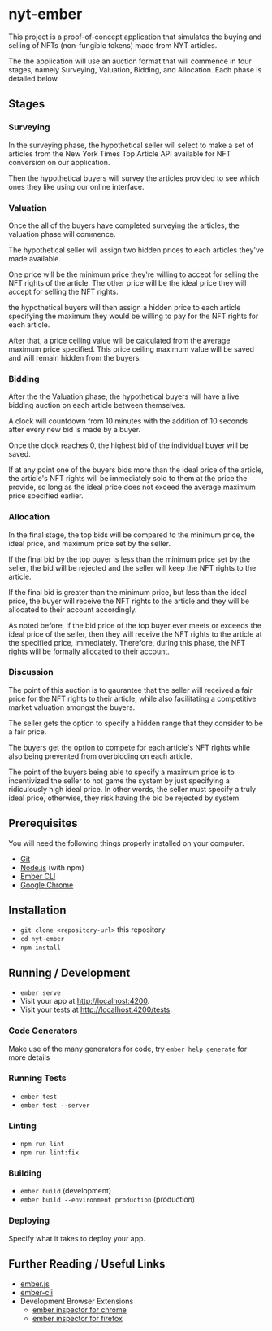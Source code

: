 # nyt-ember

This project is a proof-of-concept application that simulates the buying and selling of NFTs (non-fungible tokens) made from NYT articles.

The the application will use an auction format that will commence in four stages, namely Surveying, Valuation, Bidding, and Allocation.  Each phase is detailed below.

## Stages

### Surveying

In the surveying phase, the hypothetical seller will select to make a set of articles from the New York Times Top Article API available for NFT conversion on our application.

Then the hypothetical buyers will survey the articles provided to see which ones they like using our online interface.

### Valuation

Once the all of the buyers have completed surveying the articles, the valuation phase will commence.

The hypothetical seller will assign two hidden prices to each articles they've made available.  

One price will be the minimum price they're willing to accept for selling the NFT rights of the article.  The other price will be the ideal price they will accept for selling the NFT rights.

the hypothetical buyers will then assign a hidden price to each article specifying the maximum they would be willing to pay for the NFT rights for each article.

After that, a price ceiling value will be calculated from the average maximum price specified.  This price ceiling maximum value will be saved and will remain hidden from the buyers.

### Bidding

After the the Valuation phase, the hypothetical buyers will have a live bidding auction on each article between themselves.  

A clock will countdown from 10 minutes with the addition of 10 seconds after every new bid is made by a buyer.  

Once the clock reaches 0, the highest bid of the individual buyer will be saved.

If at any point one of the buyers bids more than the ideal price of the article, the article's NFT rights will be immediately sold to them at the price the provide, so long as the ideal price does not exceed the average maximum price specified earlier.

### Allocation

In the final stage, the top bids will be compared to the minimum price, the ideal price, and maximum price set by the seller.

If the final bid by the top buyer is less than the minimum price set by the seller, the bid will be rejected and the seller will keep the NFT rights to the article.

If the final bid is greater than the minimum price, but less than the ideal price, the buyer will receive the NFT rights to the article and they will be allocated to their account accordingly.

As noted before, if the bid price of the top buyer ever meets or exceeds the ideal price of the seller, then they will receive the NFT rights to the article at the specified price, immediately.  Therefore, during this phase, the NFT rights will be formally allocated to their account.

### Discussion

The point of this auction is to gaurantee that the seller will received a fair price for the NFT rights to their article, while also facilitating a competitive market valuation amongst the buyers.

The seller gets the option to specify a hidden range that they consider to be a fair price.

The buyers get the option to compete for each article's NFT rights while also being prevented from overbidding on each article.

The point of the buyers being able to specify a maximum price is to incentivized the seller to not game the system by just specifying a ridiculously high ideal price.  In other words, the seller must specify a truly ideal price, otherwise, they risk having the bid be rejected by system.

## Prerequisites

You will need the following things properly installed on your computer.

* [Git](https://git-scm.com/)
* [Node.js](https://nodejs.org/) (with npm)
* [Ember CLI](https://cli.emberjs.com/release/)
* [Google Chrome](https://google.com/chrome/)

## Installation

* `git clone <repository-url>` this repository
* `cd nyt-ember`
* `npm install`

## Running / Development

* `ember serve`
* Visit your app at [http://localhost:4200](http://localhost:4200).
* Visit your tests at [http://localhost:4200/tests](http://localhost:4200/tests).

### Code Generators

Make use of the many generators for code, try `ember help generate` for more details

### Running Tests

* `ember test`
* `ember test --server`

### Linting

* `npm run lint`
* `npm run lint:fix`

### Building

* `ember build` (development)
* `ember build --environment production` (production)

### Deploying

Specify what it takes to deploy your app.

## Further Reading / Useful Links

* [ember.js](https://emberjs.com/)
* [ember-cli](https://cli.emberjs.com/release/)
* Development Browser Extensions
  * [ember inspector for chrome](https://chrome.google.com/webstore/detail/ember-inspector/bmdblncegkenkacieihfhpjfppoconhi)
  * [ember inspector for firefox](https://addons.mozilla.org/en-US/firefox/addon/ember-inspector/)
